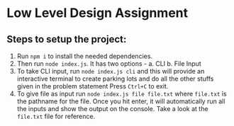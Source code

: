 # Low Level Design Assignment

## Steps to setup the project:

1. Run `npm i` to install the needed dependencies.
2. Then run `node index.js`. It has two options - a. CLI b. File Input
3. To take CLI input, run `node index.js cli` and this will provide an interactive terminal to create parking lots and do all the other stuffs given in the problem statement Press `Ctrl+C` to exit.
4. To give file as input run `node index.js file file.txt` where `file.txt` is the pathname for the file. Once you hit enter, it will automatically run all the inputs and show the output on the console. Take a look at the `file.txt` file for reference.
